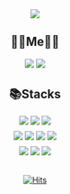<div style="text-align:center; margin-top:2rem;"><img src="https://readme-typing-svg.demolab.com?font=Satisfy&size=80&pause=1000&color=5A87A4FF&center=true&vCenter=true&width=500&height=100&lines=Hello%2C+I'm+Jisu"/></div>


**<div style="text-align:center;"><h2>🏃‍♀️Me🏃‍♀️</h2></div>**

<div style="text-align:center;">
    <a href="https://brandnewthinker.tistory.com/" target="_blank"><img src="https://img.shields.io/badge/Blog-FF9900?style=flat&logo=Tistory&logoColor=FFFFFF"/></a> <a href="mailto:mjs3827@gmail.com" target="_blank"><img src="https://img.shields.io/badge/mjs3827@gmail.com-FF6666?style=flat&logo=Gmail&logoColor=FFFFFF"/></a>
</div>


**<div style="text-align:center;"><h2>📚Stacks</h2></div>**

<div style="text-align:center; margin-bottom:0.5rem;">
    <img src="https://img.shields.io/badge/Git-F05032?style=flat&logo=Git&logoColor=white"/>
    <img src="https://img.shields.io/badge/GitHub-181717?style=flat&logo=GitHub&logoColor=white"/>
    <img src="https://img.shields.io/badge/Visual Studio Code-007ACC?style=flat&logo=Visual Studio Code&logoColor=white"/>
</div>

<div style="text-align:center; margin-bottom:0.5rem;">
    <img src="https://img.shields.io/badge/Python-3776AB?style=flat&logo=Python&logoColor=white"/>
    <img src="https://img.shields.io/badge/django-092E20?style=flat&logo=django&logoColor=white"/>
    <img src="https://img.shields.io/badge/MySQL-4479A1?style=flat&logo=MySQL&logoColor=white"/>
    <img src="https://img.shields.io/badge/Markdown-000000?style=flat&logo=Markdown&logoColor=white"/>
</div>

<div style="text-align:center; margin-bottom:2rem;">
    <img src="https://img.shields.io/badge/HTML-E34F26?style=flat&logo=html5&logoColor=white"/>
    <img src="https://img.shields.io/badge/CSS-1572B6?style=flat&logo=css3&logoColor=white"/>
    <img src="https://img.shields.io/badge/JavaScript-F7DF1E?style=flat&logo=javascript&logoColor=white"/>
</div>

<!-- <div align=center><h3>⚙️GitHub stats⚙️</h3>

<a href="s">
  <img src="https://github-readme-stats-jade-beta.vercel.app/api?username=JiSuMun&theme=transparent&show_icons=true" width="42%" />
</a>
<a href="s">
  <img src="https://github-readme-stats-jade-beta.vercel.app/api/top-langs/?username=JiSuMun&exclude_repo=JiSuMun.github.io&layout=compact&theme=transparent" />
</a></div>

<br/>

<div align=center><h3>🏆BOJ Ranking🏆</h3>

[![Solved.ac Profile](http://mazassumnida.wtf/api/v2/generate_badge?boj=mjs3827)](https://solved.ac/mjs3827/)

</div> -->

<div align=center>

[![Hits](https://hits.seeyoufarm.com/api/count/incr/badge.svg?url=https%3A%2F%2Fgithub.com%2FJiSuMun&count_bg=%239CDBE9&title_bg=%23555555&icon=&icon_color=%23E7E7E7&title=hits&edge_flat=true)](https://hits.seeyoufarm.com)

</div>